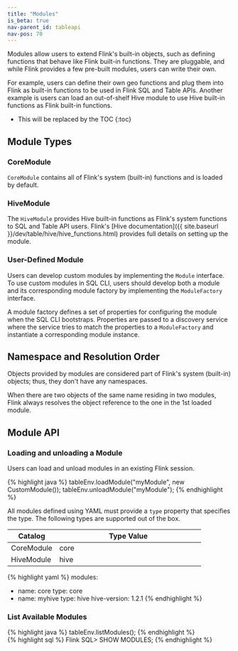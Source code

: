 ```yaml
---
title: "Modules"
is_beta: true
nav-parent_id: tableapi
nav-pos: 70
---
```

<!--
Licensed to the Apache Software Foundation (ASF) under one
or more contributor license agreements.  See the NOTICE file
distributed with this work for additional information
regarding copyright ownership.  The ASF licenses this file
to you under the Apache License, Version 2.0 (the
"License"); you may not use this file except in compliance
with the License.  You may obtain a copy of the License at

  http://www.apache.org/licenses/LICENSE-2.0

Unless required by applicable law or agreed to in writing,
software distributed under the License is distributed on an
"AS IS" BASIS, WITHOUT WARRANTIES OR CONDITIONS OF ANY
KIND, either express or implied.  See the License for the
specific language governing permissions and limitations
under the License.
-->

Modules allow users to extend Flink's built-in objects, such as defining functions that behave like Flink 
built-in functions. They are pluggable, and while Flink provides a few pre-built modules, users can write 
their own.

For example, users can define their own geo functions and plug them into Flink as built-in functions to be used in 
Flink SQL and Table APIs. Another example is users can load an out-of-shelf Hive module to use Hive built-in 
functions as Flink built-in functions.

* This will be replaced by the TOC
{:toc}

## Module Types

### CoreModule

`CoreModule` contains all of Flink's system (built-in) functions and is loaded by default.

### HiveModule

The `HiveModule` provides Hive built-in functions as Flink's system functions to SQL and Table API users.
Flink's [Hive documentation]({{ site.baseurl }}/dev/table/hive/hive_functions.html) provides full details on setting up the module.

### User-Defined Module

Users can develop custom modules by implementing the `Module` interface.
To use custom modules in SQL CLI, users should develop both a module and its corresponding module factory by implementing 
the `ModuleFactory` interface.

A module factory defines a set of properties for configuring the module when the SQL CLI bootstraps.
Properties are passed to a discovery service where the service tries to match the properties to
 a `ModuleFactory` and instantiate a corresponding module instance.
 

## Namespace and Resolution Order

Objects provided by modules are considered part of Flink's system (built-in) objects; thus, they don't have any namespaces.

When there are two objects of the same name residing in two modules, Flink always resolves the object reference to the one in the 1st loaded module.

## Module API

### Loading and unloading a Module

Users can load and unload modules in an existing Flink session.

<div class="codetabs" markdown="1">
<div data-lang="Java/Scala" markdown="1">
{% highlight java %}
tableEnv.loadModule("myModule", new CustomModule());
tableEnv.unloadModule("myModule");
{% endhighlight %}
</div>
<div data-lang="YAML" markdown="1">

All modules defined using YAML must provide a `type` property that specifies the type. 
The following types are supported out of the box.

<table class="table table-bordered">
  <thead>
    <tr>
      <th class="text-center" style="width: 25%">Catalog</th>
      <th class="text-center">Type Value</th>
    </tr>
  </thead>
  <tbody>
    <tr>
        <td class="text-center">CoreModule</td>
        <td class="text-center">core</td>
    </tr>
    <tr>
        <td class="text-center">HiveModule</td>
        <td class="text-center">hive</td>
    </tr>
  </tbody>
</table>

{% highlight yaml %}
modules:
   - name: core
     type: core
   - name: myhive
     type: hive
     hive-version: 1.2.1
{% endhighlight %}
</div>
</div>

### List Available Modules

<div class="codetabs" markdown="1">
<div data-lang="Java/Scala" markdown="1">
{% highlight java %}
tableEnv.listModules();
{% endhighlight %}
</div>
<div data-lang="SQL" markdown="1">
{% highlight sql %}
Flink SQL> SHOW MODULES;
{% endhighlight %}
</div>
</div>
